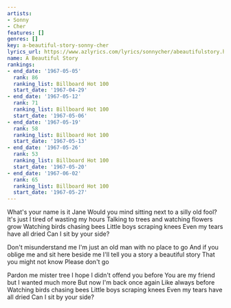 ```yaml
---
artists:
- Sonny
- Cher
features: []
genres: []
key: a-beautiful-story-sonny-cher
lyrics_url: https://www.azlyrics.com/lyrics/sonnycher/abeautifulstory.html
name: A Beautiful Story
rankings:
- end_date: '1967-05-05'
  rank: 86
  ranking_list: Billboard Hot 100
  start_date: '1967-04-29'
- end_date: '1967-05-12'
  rank: 71
  ranking_list: Billboard Hot 100
  start_date: '1967-05-06'
- end_date: '1967-05-19'
  rank: 58
  ranking_list: Billboard Hot 100
  start_date: '1967-05-13'
- end_date: '1967-05-26'
  rank: 53
  ranking_list: Billboard Hot 100
  start_date: '1967-05-20'
- end_date: '1967-06-02'
  rank: 65
  ranking_list: Billboard Hot 100
  start_date: '1967-05-27'
---
```


What's your name is it Jane
Would you mind sitting next to a silly old fool?
It's just I tired of wasting my hours
Talking to trees and watching flowers grow
Watching birds chasing bees
Little boys scraping knees
Even my tears have all dried
Can I sit by your side?


Don't misunderstand me
I'm just an old man with no place to go
And if you oblige me and sit here beside me
I'll tell you a story a beautiful story
That you might not know Please don't go

Pardon me mister tree
I hope I didn't offend you before
You are my friend but I wanted much more
But now I'm back once again
Like always before
Watching birds chasing bees
Little boys scraping knees
Even my tears have all dried
Can I sit by your side?

